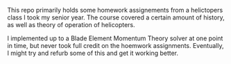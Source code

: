 
This repo primarily holds some homework assignements from a helictopers class I took my senior year.
The course covered a certain amount of history, as well as theory of operation of helicopters.

I implemented up to a Blade Element Momentum Theory solver at one point in time, but never took full credit on the hoemwork assignments.
Eventually, I might try and refurb some of this and get it working better.


